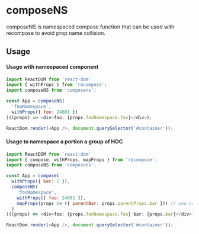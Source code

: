 # composeNS
composeNS is namespaced compose function that can be used with recompose to avoid prop name collision. 

## Usage

#### Usage with namespaced component

```js
import ReactDOM from 'react-dom'
import { withProps } from 'recompose';
import composeNS from 'composens';

const App = composeNS(
  'fooNamespace',
  withProps({ foo: 24601 })
)((props) => <div>foo: {props.fooNamespace.foo}</div>);

ReactDom.render(<App />, document.querySelector('#container'));
```

#### Usage to namespace a portion a group of HOC

```js
import ReactDOM from 'react-dom'
import { compose, withProps, mapProps } from 'recompose';
import composeNS from 'composens';

const App = compose(
  withProps({ bar: 1 }),
  composeNS(
    'fooNamespace',
    withProps({ foo: 24601 }),
    mapProps(props => ({ parentBar: props.parentProps.bar })) // you can still access props passed in with the parentProps object.
  )
)((props) => <div>foo: {props.fooNamespace.foo} bar: {props.bar}</div>);

ReactDom.render(<App />, document.querySelector('#container'));
```